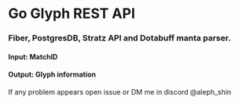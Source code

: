 # Go Glyph REST API
### Fiber, PostgresDB, Stratz API and Dotabuff manta parser.
#### Input: MatchID
#### Output: Glyph information

If any problem appears open issue or DM me in discord @aleph_shin
